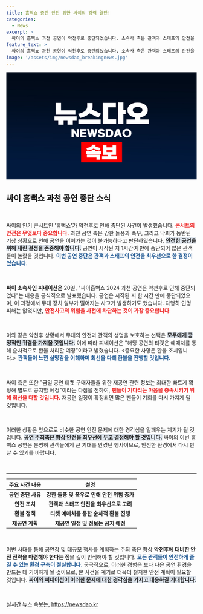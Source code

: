 ```yaml
---
title: 흠뻑쇼 중단 안전 위한 싸이의 강력 결단!
categories:
  - News
excerpt: >
  싸이의 흠뻑쇼 과천 공연이 악천후로 중단되었습니다. 소속사 측은 관객과 스태프의 안전을 최우선으로 고려했다고 밝혔으며, 재공연 일정은 곧 발표될 예정입니다.
feature_text: >
  싸이의 흠뻑쇼 과천 공연이 악천후로 중단되었습니다. 소속사 측은 관객과 스태프의 안전을 최우선으로 고려했다고 밝혔으며, 재공연 일정은 곧 발표될 예정입니다.
image: '/assets/img/newsdao_breakingnews.jpg'
---
```


<p><img src="/assets/img/newsdao_breakingnews.jpg" alt="firstkoreanews 속보" /></p>

<h2 data-ke-size="size26">싸이 흠뻑쇼 과천 공연 중단 소식</h2>

<p data-ke-size="size16">&nbsp;</p>

<p>싸이의 인기 콘서트인 '흠뻑쇼'가 악천후로 인해 중단된 사건이 발생했습니다. <b><span style="color: #ee2323;">콘서트의 안전은 무엇보다 중요합니다.</span></b> 과천 공연 측은 강한 돌풍과 폭우, 그리고 낙뢰가 동반된 기상 상황으로 인해 공연을 이어가는 것이 불가능하다고 판단하였습니다. <b><span style="background-color: #21538527;">안전한 공연을 위해 내린 결정을 존중해야 합니다.</span></b> 공연이 시작된 지 1시간여 만에 중단되어 많은 관객들이 놀랐을 것입니다. <b><span style="color: #1a5490;">이번 공연 중단은 관객과 스태프의 안전을 최우선으로 한 결정이었습니다.</span></b></p>

<p data-ke-size="size16">&nbsp;</p>

<p><b>싸이 소속사인 피네이션은</b> 20일, "싸이흠뻑쇼 2024 과천 공연은 악천후로 인해 중단되었다"는 내용을 공식적으로 발표했습니다. 공연은 시작된 지 한 시간 만에 중단되었으며, 이 과정에서 무대 장치 일부가 떨어지는 사고가 발생하기도 했습니다. 다행히 인명 피해는 없었지만, <b><span style="color: #ee2323;">안전사고의 위험을 사전에 차단하는 것이 가장 중요합니다.</span></b> </p>

<p data-ke-size="size16">&nbsp;</p>

<p>이와 같은 악천후 상황에서 무대의 안전과 관객의 생명을 보호하는 선택은 <b><span style="background-color: #21538527;">모두에게 긍정적인 귀결을 가져올 것입니다.</span></b> 이에 따라 피네이션은 "해당 공연의 티켓은 예매처를 통해 순차적으로 환불 처리할 예정"이라고 밝혔습니다. &#60;중요한 사항은 환불 조치입니다.&#62; <b><span style="color: #1a5490;">관객들이 느낀 실망감을 이해하며 최선을 다해 환불을 진행할 것입니다.</span></b></p>

<p data-ke-size="size16">&nbsp;</p>

<p>싸이 측은 또한 "금일 공연 티켓 구매자들을 위한 재공연 관련 정보는 최대한 빠르게 확정해 별도로 공지할 예정"이라는 다짐을 전하여, <b><span style="color: #ee2323;">팬들이 기다리는 마음을 충족시키기 위해 최선을 다할 것입니다.</span></b> 재공연 일정이 확정되면 많은 팬들이 기회를 다시 가지게 될 것입니다.</p>

<p data-ke-size="size16">&nbsp;</p>

<p>이러한 상황은 앞으로도 비슷한 공연 안전 문제에 대한 경각심을 일깨우는 계기가 될 것입니다. <b><span style="background-color: #21538527;">공연 주최측은 항상 안전을 최우선에 두고 결정해야 할 것입니다.</span></b> 싸이의 이번 흠뻑쇼 공연은 분명히 관객들에게 큰 기대를 안겼던 행사이므로, 안전한 환경에서 다시 만날 수 있기를 바랍니다. </p>

<p data-ke-size="size16">&nbsp;</p>

<hr>

<table style="width: 100%;">
    <thead>
        <tr>
            <th style="text-align: center;"><b>주요 사건 내용</b></th>
            <th style="text-align: center;"><b>설명</b></th>
        </tr>
    </thead>
    <tbody>
        <tr>
            <td style="text-align: center; height: 17px;"><b>공연 중단 사유</b></td>
            <td style="text-align: center; height: 17px;"><b>강한 돌풍 및 폭우로 인해 안전 위험 증가</b></td>
        </tr>
        <tr>
            <td style="text-align: center; height: 17px;"><b>안전 조치</b></td>
            <td style="text-align: center; height: 17px;"><b>관객과 스태프 안전을 최우선으로 고려</b></td>
        </tr>
        <tr>
            <td style="text-align: center; height: 17px;"><b>환불 정책</b></td>
            <td style="text-align: center; height: 17px;"><b>티켓 예매처를 통한 순차적 환불 진행</b></td>
        </tr>
        <tr>
            <td style="text-align: center; height: 17px;"><b>재공연 계획</b></td>
            <td style="text-align: center; height: 17px;"><b>재공연 일정 및 정보는 공지 예정</b></td>
        </tr>
    </tbody>
</table>

<p data-ke-size="size16">&nbsp;</p>

<p>이번 사태를 통해 공연장 및 대규모 행사를 계획하는 주최 측은 항상 <strong>악천후에 대비한 안전 전략을 마련해야 한다는 점</strong>을 깊이 인식해야 할 것입니다. <b><span style="color: #1a5490;">모든 관객들이 안전하게 즐길 수 있는 환경 구축이 절실합니다.</span></b> 궁극적으로, 이러한 경험은 보다 나은 공연 환경을 만드는 데 기여하게 될 것이므로, 본 사건을 계기로 더욱더 철저한 안전 계획이 필요할 것입니다. <b><span style="background-color: #21538527;">싸이와 피네이션이 이러한 문제에 대한 경각심을 가지고 대응하길 기대합니다.</span></b> </p>

<p data-ke-size="size16">&nbsp;</p>
실시간 뉴스 속보는, <a href="https://newsdao.kr" rel="dofollow">https://newsdao.kr</a>


